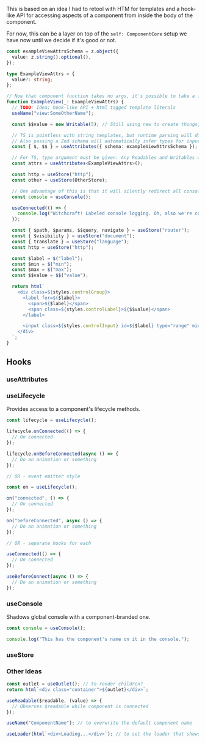 This is based on an idea I had to retool with HTM for templates and a hook-like API for accessing aspects of a component from inside the body of the component.

For now, this can be a layer on top of the `self: ComponentCore` setup we have now until we decide if it's good or not.

```ts
const exampleViewAttrsSchema = z.object({
  value: z.string().optional(),
});

type ExampleViewAttrs = {
  value?: string;
};

// Now that component function takes no args, it's possible to take a fake attributes object for TSX inference.
function ExampleView(_: ExampleViewAttrs) {
  // TODO: Idea; hook-like API + html tagged template literals
  useName("view:SomeOtherName");

  const $$value = new Writable(5); // Still using new to create things, still a stable component scope.

  // TS is pointless with string templates, but runtime parsing will do the trick
  // Also passing a Zod schema will automatically infer types for input values
  const { $, $$ } = useAttributes({ schema: exampleViewAttrsSchema });

  // For TS, type argument must be given. Any Readables and Writables will be unwrapped to their content values.
  const attrs = useAttributes<ExampleViewAttrs>();

  const http = useStore("http");
  const other = useStore(OtherStore);

  // One advantage of this is that it will silently redirect all console.* refs in this component to the inbuilt logger without modification.
  const console = useConsole();

  useConnected(() => {
    console.log("Witchcraft! Labeled console logging. Oh, also we're connected now.");
  });

  const { $path, $params, $$query, navigate } = useStore("router");
  const { $visibility } = useStore("document");
  const { translate } = useStore("language");
  const http = useStore("http");

  const $label = $("label");
  const $min = $("min");
  const $max = $("max");
  const $$value = $$("value");

  return html`
    <div class=${styles.controlGroup}>
      <label for=${$label}>
        <span>${$label}</span>
        <span class=${styles.controlLabel}>${$$value}</span>
      </label>

      <input class=${styles.controlInput} id=${$label} type="range" min=${$min} max=${$max} value=${$$value} />
    </div>
  `;
}
```

## Hooks

### useAttributes

### useLifecycle

Provides access to a component's lifecycle methods.

```js
const lifecycle = useLifecycle();

lifecycle.onConnected(() => {
  // On connected
});

lifecycle.onBeforeConnected(async () => {
  // Do an animation or something
});

// OR - event emitter style

const on = useLifecycle();

on("connected", () => {
  // On connected
});

on("beforeConnected", async () => {
  // Do an animation or something
});

// OR - separate hooks for each

useConnected(() => {
  // On connected
});

useBeforeConnect(async () => {
  // Do an animation or something
});
```

### useConsole

Shadows global console with a component-branded one.

```js
const console = useConsole();

console.log("This has the component's name on it in the console.");
```

### useStore

### Other Ideas

```js
const outlet = useOutlet(); // to render children?
return html`<div class="container">${outlet}</div>`;

useReadable($readable, (value) => {
  // Observes $readable while component is connected
});

useName("ComponentName"); // to overwrite the default component name

useLoader(html`<div>Loading...</div>`); // to set the loader that shows when this async component is pending
```
